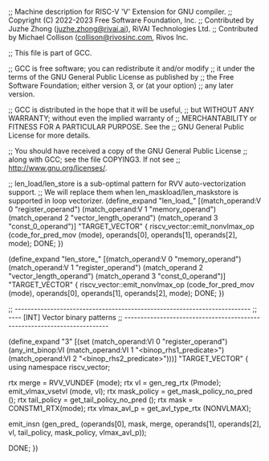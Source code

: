 ;; Machine description for RISC-V 'V' Extension for GNU compiler.
;; Copyright (C) 2022-2023 Free Software Foundation, Inc.
;; Contributed by Juzhe Zhong (juzhe.zhong@rivai.ai), RiVAI Technologies Ltd.
;; Contributed by Michael Collison (collison@rivosinc.com, Rivos Inc.

;; This file is part of GCC.

;; GCC is free software; you can redistribute it and/or modify
;; it under the terms of the GNU General Public License as published by
;; the Free Software Foundation; either version 3, or (at your option)
;; any later version.

;; GCC is distributed in the hope that it will be useful,
;; but WITHOUT ANY WARRANTY; without even the implied warranty of
;; MERCHANTABILITY or FITNESS FOR A PARTICULAR PURPOSE.  See the
;; GNU General Public License for more details.

;; You should have received a copy of the GNU General Public License
;; along with GCC; see the file COPYING3.  If not see
;; <http://www.gnu.org/licenses/>.

;; len_load/len_store is a sub-optimal pattern for RVV auto-vectorization support.
;; We will replace them when len_maskload/len_maskstore is supported in loop vectorizer.
(define_expand "len_load_<mode>"
  [(match_operand:V 0 "register_operand")
   (match_operand:V 1 "memory_operand")
   (match_operand 2 "vector_length_operand")
   (match_operand 3 "const_0_operand")]
  "TARGET_VECTOR"
{
  riscv_vector::emit_nonvlmax_op (code_for_pred_mov (<MODE>mode), operands[0],
				  operands[1], operands[2], <VM>mode);
  DONE;
})

(define_expand "len_store_<mode>"
  [(match_operand:V 0 "memory_operand")
   (match_operand:V 1 "register_operand")
   (match_operand 2 "vector_length_operand")
   (match_operand 3 "const_0_operand")]
  "TARGET_VECTOR"
{
  riscv_vector::emit_nonvlmax_op (code_for_pred_mov (<MODE>mode), operands[0],
				  operands[1], operands[2], <VM>mode);
  DONE;
})

;; -------------------------------------------------------------------------
;; ---- [INT] Vector binary patterns
;; -------------------------------------------------------------------------

(define_expand "<optab><mode>3"
  [(set (match_operand:VI 0 "register_operand")
	(any_int_binop:VI (match_operand:VI 1 "<binop_rhs1_predicate>")
			  (match_operand:VI 2 "<binop_rhs2_predicate>")))]
  "TARGET_VECTOR"
{
  using namespace riscv_vector;

  rtx merge = RVV_VUNDEF (<MODE>mode);
  rtx vl = gen_reg_rtx (Pmode);
  emit_vlmax_vsetvl (<MODE>mode, vl);
  rtx mask_policy = get_mask_policy_no_pred ();
  rtx tail_policy = get_tail_policy_no_pred ();
  rtx mask = CONSTM1_RTX(<VM>mode);
  rtx vlmax_avl_p = get_avl_type_rtx (NONVLMAX);

  emit_insn (gen_pred_<optab><mode> (operands[0], mask, merge, operands[1], operands[2],
				     vl, tail_policy, mask_policy, vlmax_avl_p));

  DONE;
})


